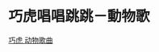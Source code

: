 # 巧虎唱唱跳跳－動物歌

[巧虎 动物歌曲](https://www.youtube.com/watch?v=qSz3r-3XGa4&list=PLGs80UvC_mdnSyldUvomv4LE2UJzQ1TWk)
